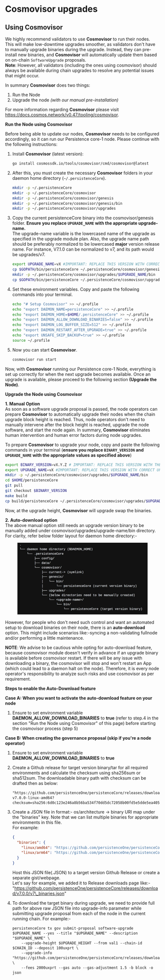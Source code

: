 # Cosmovisor upgrades

## Using Cosmovisor

We highly recommend validators to use **Cosmovisor** to run their nodes. This will make low-downtime upgrades smoother, as validators don't have to manually upgrade binaries during the upgrade. Instead, they can pre-install new binaries, and **Cosmovisor** will automatically update them based on on-chain `SoftwareUpgrade` proposals.\
**Note**: However, all validators (including the ones using cosmovisor) should always be available during chain upgrades to resolve any potential issues that might occur.

In summary **Cosmovisor** does two things:

1. Run the Node
2. Upgrade the node _(with our manual pre-installation)_

For more information regarding **Cosmovisor** please visit https://docs.cosmos.network/v0.47/tooling/cosmovisor.

**Run the Node using Cosmovisor**

Before being able to update our nodes, **Cosmovisor** needs to be configured accordingly, so it can run our Persistence core-1 node. Please continue with the following instructions:

1.  Install **Cosmovisor** (latest version):

    ```bash
    go install cosmossdk.io/tools/cosmovisor/cmd/cosmovisor@latest
    ```
2.  After this, you must create the necessary **Cosmovisor** folders in your daemon home directory (`~/.persistenceCore`).

    ```bash
    mkdir -p ~/.persistenceCore
    mkdir -p ~/.persistenceCore/cosmovisor
    mkdir -p ~/.persistenceCore/cosmovisor/genesis
    mkdir -p ~/.persistenceCore/cosmovisor/genesis/bin
    mkdir -p ~/.persistenceCore/cosmovisor/upgrades
    ```
3.  Copy the current persistenceCore binary into the cosmovisor/genesis folder. **Ensure you replace `UPGRADE_NAME` with the appropriate upgrade-name.**\
    The upgrade-name variable is the lowercased name of the upgrade as specified in the upgrade module plan. Also, the upgrade name path should be preferably normalized to be lowercased **major** version release name. For instance, V7.1.0 can be normalized to v7, and its path would be upgrades/v7.

    ```bash
    export UPGRADE_NAME=vX #IMPORTANT: REPLACE THIS VERSION WITH CORRECT UPGRADE NAME e.g. v7
    cp $GOPATH/bin/persistenceCore ~/.persistenceCore/cosmovisor/genesis/bin
    mkdir -p ~/.persistenceCore/cosmovisor/upgrades/$UPGRADE_NAME/bin
    cp $GOPATH/bin/persistenceCore ~/.persistenceCore/cosmovisor/upgrades/$UPGRADE_NAME/bin
    ```
4.  Set these environment variables. Copy and paste the following commands into your terminal.

    ```bash
    echo "# Setup Cosmovisor" >> ~/.profile
    echo "export DAEMON_NAME=persistenceCore" >> ~/.profile
    echo "export DAEMON_HOME=$HOME/.persistenceCore" >> ~/.profile
    echo "export DAEMON_ALLOW_DOWNLOAD_BINARIES=false" >> ~/.profile
    echo "export DAEMON_LOG_BUFFER_SIZE=512" >> ~/.profile
    echo "export DAEMON_RESTART_AFTER_UPGRADE=true" >> ~/.profile
    echo "export UNSAFE_SKIP_BACKUP=true" >> ~/.profile
    source ~/.profile
    ```
5.  Now you can start **Cosmovisor**.

    ```bash
    cosmovisor run start
    ```

Now, with **Cosmovisor** running our Persistence core-1 Node, everything is set up correctly for when the next upgrade becomes available. Once an upgrade is available, please proceed to the following section **(Upgrade the Node)**.

**Upgrade the Node using Cosmovisor**

**1. Manual Option**\
As soon as a software upgrade proposal is passed, the node operators can prepare **Cosmovisor** to automatically upgrade their nodes when the chain upgrade block height is reached. Thus, node operators don't need to manually intervene after the block height is reached, upgrade the node software, and start the node again. In summary, **Cosmovisor** eliminates human intervention and human error factors during node upgrades.

To prepare **Cosmovisor** to upgrade your node, copy and paste the following commands in your terminal (**ensure you replace `BINARY_VERSION` and `UPGRADE_NAME` with the appropriate values as specified above**)

```bash
export BINARY_VERSION=vX.Y.Z # IMPORTANT: REPLACE THIS VERSION WITH THE APPROPRIATE UPGRADE VERSION
export UPGRADE_NAME=vX #IMPORTANT: REPLACE THIS VERSION WITH CORRECT UPGRADE NAME e.g. v7
mkdir -p ~/.persistenceCore/cosmovisor/upgrades/$UPGRADE_NAME/bin
cd $HOME/persistenceCore
git pull
git checkout $BINARY_VERSION
make build
cp build/persistenceCore ~/.persistenceCore/cosmovisor/upgrades/$UPGRADE_NAME/bin
```

Now, at the upgrade height, **Cosmovisor** will upgrade swap the binaries.

**2. Auto-download option**\
The above manual option still needs an upgrade version binary to be manually added under cosmovisor/upgrades/upgrade-name/bin directory. For clarity, refer below folder layout for daemon home directory:-

<figure><img src="../../../.gitbook/assets/image (2).png" alt=""><figcaption></figcaption></figure>

However, for people who don't need such control and want an automated setup to download binaries on their node, there is an **auto-download** option. This might include scenarios like:-syncing a non-validating fullnode and/or performing a little maintenance.

**NOTE**: We advise to be cautious while opting for auto-download feature, because cosmovisor module doesn't verify in advance if an upgrade binary is available before cosmovisor restart. If there will be any issue with downloading a binary, the cosmovisor will stop and won't restart an App (which could lead to a daemon halt on the node). Therefore, it is every node operator's responsibility to analyze such risks and use cosmovisor as per requirement.

**Steps to enable the Auto-Download feature**

**Case A: When you want to activate the auto-download feature on your node**

1. Ensure to set environment variable **DAEMON\_ALLOW\_DOWNLOAD\_BINARIES** to **true** (refer to step.4 in the section "Run the Node using Cosmovisor" of this page) before starting the cosmovisor process (step 5)

**Case B: When creating the governance proposal (skip if you're a node operator)**

1. Ensure to set environment variable **DAEMON\_ALLOW\_DOWNLOAD\_BINARIES** to **true**
2.  Create a Github release for target version binary/tar for all required environments and calculate the checksum using sha256sum or sha512sum. The downloadable binary path with checksum can be drafted then as below:

    ```
    "https://github.com/persistenceOne/persistenceCore/releases/download/v7.0.0/persistenceCore-v7.0.0-linux-amd64?checksum=sha256:6d0c123e246a8b56ba534f70dd5dc72058b00fd5e5dde5ea40509ff51efc42e2"
    ```
3.  Create a JSON file in format:- os/architecture -> binary URI map under the "binaries" key. Note that we can list multiple binaries for appropriate environments in this file.\
    For example:

    ```json
    {
      "binaries": {
        "linux/amd64": "https://github.com/persistenceOne/persistenceCore/releases/download/v7.0.0/persistenceCore-v7.0.0-linux-amd64?checksum=sha256:6d0c123e246a8b56ba534f70dd5dc72058b00fd5e5dde5ea40509ff51efc42e2",
        "linux/arm64": "https://github.com/persistenceOne/persistenceCore/releases/download/v7.0.0/persistenceCore-v7.0.0-linux-arm64?checksum=sha256:a0afbbe35eda3d5e52a7907bcae296415e84b3ff6c7da97429d91f324004a5ab"
      }
    }
    ```

    Host this JSON file(.JSON) to a target version Github Release or create a separate gist/webpage.\
    Let's say for example, we added it to Release downloads page like:- "https://github.com/persistenceOne/persistenceCore/releases/download/v7.0.0/v7\_binaries.json"
4.  To download the target binary during upgrade, we need to provide full path for above raw JSON file into upgrade-info parameter while submitting upgrade proposal from each of the node in the current running chain. For example:-

    ```shell
    persistenceCore tx gov submit-proposal software-upgrade $UPGRADE_NAME --yes --title "$UPGRADE_NAME" --description "$UPGRADE_NAME" \
        --upgrade-height $UPGRADE_HEIGHT --from val1 --chain-id $CHAIN_ID --deposit 100uxprt \
        --upgrade-info "https://github.com/persistenceOne/persistenceCore/releases/download/v7.0.0/raw/v7_binaries.json" \
        --fees 2000uxprt --gas auto --gas-adjustment 1.5 -b block -o json
    ```
